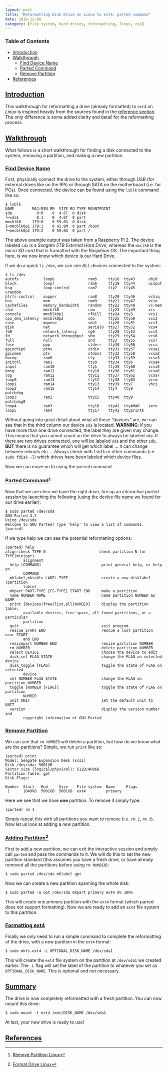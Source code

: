 ```yaml
---
layout: post
title: "Reformatting Disk Drive on Linux to ext4: parted command"
date: 2018-12-08
category: [file system, hard drives, reformatting, linux, rpi]
---
```

### <a name="toc"></a> Table of Contents
* [Introduction](#intro)
* [Walkthrough](#walkthru)
  * [Find Device Name](#device)
  * [Parted Command](#parted)
  * [Remove Partition](#delpart)
* [References](#references)

## <a name="intro"></a> [Introduction](#toc)
This walkthrough for reformatting a drive (already formatted) to `ext4` on
*Linux* is inspired heavily from the sources found in the
[reference section](#references). The only difference is some added clarity
and detail for the reformatting process

## <a name="walkthru"></a> [Walkthrough](#toc)
What follows is a short walkthrough for finding a disk connected to the system,
removing a partition, and making a new partition.

### <a name="device"></a> [Find Device Name](#toc)
First, physically connect the drive to the system, either through USB (for
external drives like on the RPi) or through SATA on the motherboard (i.e. for
PCs). Once connected, the device can be found using the `lsblk` command like so:
```
$ lsblk
NAME        MAJ:MIN RM  SIZE RO TYPE MOUNTPOINT
sda           8:0    0  4.6T  0 disk
└─sda1        8:1    0  4.6T  0 part
mmcblk0     179:0    0 59.6G  0 disk
├─mmcblk0p1 179:1    0 41.8M  0 part /boot
└─mmcblk0p2 179:2    0 59.6G  0 part /
```

The above example output was taken from a Raspberry Pi 2. The device labeled
`sda` is a *Seagate 5TB External Hard Drive*, whereas the `mmclk0` is the *micro
SD card* that is formatted with the *Raspibian OS*. The important thing here, is
we now know which device is our Hard Drive.

If we do a quick `ls /dev`, we can see *ALL* devices connected to the system:
```
$ ls /dev
autofs           loop6               ram5     tty18  tty43      uhid
block            loop7               ram6     tty19  tty44      uinput
bsg              loop-control        ram7     tty2   tty45      urandom
btrfs-control    mapper              ram8     tty20  tty46      vchiq
bus              mem                 ram9     tty21  tty47      vcio
cachefiles       memory_bandwidth    random   tty22  tty48      vc-mem
char             mmcblk0             raw      tty23  tty49      vcs
console          mmcblk0p1           rfkill   tty24  tty5       vcs1
cpu_dma_latency  mmcblk0p2           sda      tty25  tty50      vcs2
cuse             mqueue              sda1     tty26  tty51      vcs3
disk             net                 serial0  tty27  tty52      vcs4
fb0              network_latency     sg0      tty28  tty53      vcs5
fd               network_throughput  shm      tty29  tty54      vcs6
full             null                snd      tty3   tty55      vcs7
fuse             ppp                 stderr   tty30  tty56      vcsa
gpiochip0        ptmx                stdin    tty31  tty57      vcsa1
gpiomem          pts                 stdout   tty32  tty58      vcsa2
hwrng            ram0                tty      tty33  tty59      vcsa3
initctl          ram1                tty0     tty34  tty6       vcsa4
input            ram10               tty1     tty35  tty60      vcsa5
kmsg             ram11               tty10    tty36  tty61      vcsa6
log              ram12               tty11    tty37  tty62      vcsa7
loop0            ram13               tty12    tty38  tty63      vcsm
loop1            ram14               tty13    tty39  tty7       vhci
loop2            ram15               tty14    tty4   tty8       watchdog
loop3            ram2                tty15    tty40  tty9       watchdog0
loop4            ram3                tty16    tty41  ttyAMA0    zero
loop5            ram4                tty17    tty42  ttyprintk
```

Without going into great detail about what all these *"devices"* are, we can see
that in the third column our device `sda` is located. **WARNING**: If you have
more than one drive connected, the label they are given may change. This means
that you cannot count on the drive to always be labeled `sda`. If there are two
drives connected, one will be labeled `sda` and the other `sdb`, **BUT** there
is no guarantee which will get which label ... it can change between reboots
etc ... Always check with `lsblk` or other commands (i.e. `sudo fdisk -l`) which
drives have been labeled which device files.

Now we can move on to using the `parted` command.

### <a name="parted"></a> [Parted Command](#toc)[^fn1]
Now that we are clear we have the right drive, fire up an *interactive parted
session* by launching the following (using the device file name we found for our
drive earlier):
```
$ sudo parted /dev/sda
GNU Parted 3.2
Using /dev/sda
Welcome to GNU Parted! Type 'help' to view a list of commands.
(parted)
```
If we type help we can see the potential reformatting options:
```
(parted) help
align-check TYPE N                        check partition N for TYPE(min|opt)
        alignment
  help [COMMAND]                           print general help, or help on
        COMMAND
  mklabel,mktable LABEL-TYPE               create a new disklabel (partition
        table)
  mkpart PART-TYPE [FS-TYPE] START END     make a partition
  name NUMBER NAME                         name partition NUMBER as NAME
  print [devices|free|list,all|NUMBER]     display the partition table,
        available devices, free space, all found partitions, or a particular
        partition
  quit                                     exit program
  rescue START END                         rescue a lost partition near START
        and END
  resizepart NUMBER END                    resize partition NUMBER
  rm NUMBER                                delete partition NUMBER
  select DEVICE                            choose the device to edit
  disk_set FLAG STATE                      change the FLAG on selected device
  disk_toggle [FLAG]                       toggle the state of FLAG on selected
        device
  set NUMBER FLAG STATE                    change the FLAG on partition NUMBER
  toggle [NUMBER [FLAG]]                   toggle the state of FLAG on partition
        NUMBER
  unit UNIT                                set the default unit to UNIT
  version                                  display the version number and
        copyright information of GNU Parted
```

### <a name="delpart"></a> [Remove Partition](#toc)
We can see that `rm NUMBER` will delete a partition, but how do we know what
are the partitions? Simple, we run `print` like so:
```
(parted) print
Model: Seagate Expansion Desk (scsi)
Disk /dev/sda: 5001GB
Sector size (logical/physical): 512B/4096B
Partition Table: gpt
Disk Flags:

Number  Start   End     Size    File system  Name     Flags
 1      1049kB  5001GB  5001GB  ext4         primary
```
Here we see that we have **one** partition. To remove it simply type:
```
(parted) rm 1
```
Simply repeat this with all partitions you want to remove (i.e. `rm 2`, `rm 3`).
Now let us look at adding a *new* partition.

### <a name="addpart"></a> [Adding Partition](#toc)[^fn2]
First to add a new partition, we can exit the interactive session and simply
call `parted` and pass the commands to it. We will do this to set the new
partition standard (this assumes you have a fresh drive, or have already removed
all the partitions before using `rm NUMBER`):
```
$ sudo parted /dev/sda mklabel gpt
```
Now we can create a new partition spanning the whole disk:
```
$ sudo parted -a opt /dev/sda mkpart primary ext4 0% 100%
```
This will create one *primary* partition with the `ext4` format (which parted
does not support formatting). Now we are ready to add an `ext4` file system to
this partition.

### <a name="ext4"></a> [Formatting ext4](#toc)
Finally we only need to run a simple command to complete the reformatting of the
drive, with a new partition in the `ext4` format:
```
$ sudo mkfs.ext4 -L OPTIONAL_DISK_NAME /dev/sda1
```
This will create the `ext4` file system on the partition at `/dev/sda1` we
created earlier. The `-L` flag will set the label of the partition to whatever
you set as `OPTIONAL_DISK_NAME`. This is optional and not necessary.

## <a name="sum"></a> [Summary](#toc)
The drive is now completely reformatted with a fresh partition. You can now
mount this drive:
```
$ sudo mount -t ext4 /mnt/DISK_NAME /dev/sda1
```
At last, your new drive is ready to use!

## <a name="references"></a> [References](#toc)
[^fn1]: [Remove Partition Linux](https://serverfault.com/a/749265)
[^fn2]: [Format Drive Linux](https://www.digitalocean.com/community/tutorials/how-to-partition-and-format-storage-devices-in-linux)
